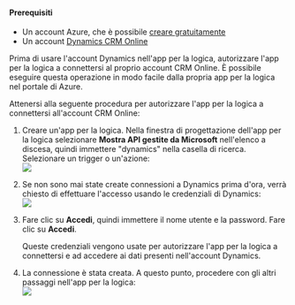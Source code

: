 #### <a name="prerequisites"></a>Prerequisiti
* Un account Azure, che è possibile [creare gratuitamente](https://azure.microsoft.com/free)
* Un account [Dynamics CRM Online](https://www.microsoft.com/en-us/dynamics/crm-free-trial-overview.aspx) 

Prima di usare l'account Dynamics nell'app per la logica, autorizzare l'app per la logica a connettersi al proprio account CRM Online. È possibile eseguire questa operazione in modo facile dalla propria app per la logica nel portale di Azure. 

Attenersi alla seguente procedura per autorizzare l'app per la logica a connettersi all'account CRM Online:

1. Creare un'app per la logica. Nella finestra di progettazione dell'app per la logica selezionare **Mostra API gestite da Microsoft** nell'elenco a discesa, quindi immettere "dynamics" nella casella di ricerca. Selezionare un trigger o un'azione:  
   ![](./media/connectors-create-api-crmonline/dynamics-triggers.png)
2. Se non sono mai state create connessioni a Dynamics prima d'ora, verrà chiesto di effettuare l'accesso usando le credenziali di Dynamics:  
   ![](./media/connectors-create-api-crmonline/dynamics-signin.png)
3. Fare clic su **Accedi**, quindi immettere il nome utente e la password. Fare clic su **Accedi**. 
   
    Queste credenziali vengono usate per autorizzare l'app per la logica a connettersi e ad accedere ai dati presenti nell'account Dynamics. 
4. La connessione è stata creata. A questo punto, procedere con gli altri passaggi nell'app per la logica:  
   ![](./media/connectors-create-api-crmonline/dynamics-properties.png)

